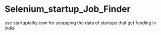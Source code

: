 # Selenium_startup_Job_Finder
use startuptalky.com for scrapping the data of startups that get funding in India
